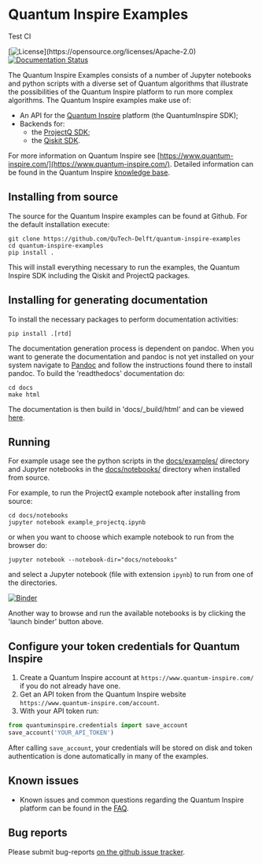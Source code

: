 # Quantum Inspire Examples

Test CI

[![License](https://img.shields.io/github/license/qutech-delft/quantum-inspire-examples.svg?)](https://opensource.org/licenses/Apache-2.0)
[![Documentation Status](https://readthedocs.org/projects/quantum-inspire-examples/badge/?version=latest)](https://quantum-inspire-examples.readthedocs.io/en/latest/?badge=latest)

The Quantum Inspire Examples consists of a number of Jupyter notebooks and python scripts with a diverse set of Quantum
algorithms that illustrate the possibilities of the Quantum Inspire platform to run more complex algorithms.
The Quantum Inspire examples make use of:

* An API for the [Quantum Inspire](https://www.quantum-inspire.com/) platform (the QuantumInspire SDK);
* Backends for:
  * the [ProjectQ SDK](https://github.com/ProjectQ-Framework/ProjectQ);
  * the [Qiskit SDK](https://qiskit.org/).

For more information on Quantum Inspire see
[https://www.quantum-inspire.com/](https://www.quantum-inspire.com/). Detailed information can be found in the Quantum
Inspire [knowledge base](https://www.quantum-inspire.com/kbase/advanced-guide/).

## Installing from source

The source for the Quantum Inspire examples can be found at Github. For the default installation execute:

```
git clone https://github.com/QuTech-Delft/quantum-inspire-examples
cd quantum-inspire-examples
pip install .
```

This will install everything necessary to run the examples, the Quantum Inspire SDK including the Qiskit and ProjectQ
packages.

## Installing for generating documentation

To install the necessary packages to perform documentation activities:

```
pip install .[rtd]
```

The documentation generation process is dependent on pandoc. When you want to generate the
documentation and pandoc is not yet installed on your system navigate
to [Pandoc](https://pandoc.org/installing.html) and follow the instructions found there to install pandoc.
To build the 'readthedocs' documentation do:

```
cd docs
make html
```

The documentation is then build in 'docs/_build/html' and can be viewed [here](docs/_build/html/index.html).

## Running

For example usage see the python scripts in the [docs/examples/](docs/examples/) directory
and Jupyter notebooks in the [docs/notebooks/](docs/notebooks/) directory when installed from source.

For example, to run the ProjectQ example notebook after installing from source:

```
cd docs/notebooks
jupyter notebook example_projectq.ipynb
```

or when you want to choose which example notebook to run from the browser do:

```
jupyter notebook --notebook-dir="docs/notebooks"
```

and select a Jupyter notebook (file with extension `ipynb`) to run from one of the directories.


[![Binder](https://mybinder.org/badge_logo.svg)](https://mybinder.org/v2/gh/QuTech-Delft/quantum-inspire-examples/dev?filepath=docs/notebooks)

Another way to browse and run the available notebooks is by clicking the 'launch binder' button above.

## Configure your token credentials for Quantum Inspire

1. Create a Quantum Inspire account at `https://www.quantum-inspire.com/` if you do not already have one.
2. Get an API token from the Quantum Inspire website `https://www.quantum-inspire.com/account`.
3. With your API token run:
```python
from quantuminspire.credentials import save_account
save_account('YOUR_API_TOKEN')
```
After calling `save_account`, your credentials will be stored on disk and token authentication is done automatically
in many of the examples.

## Known issues

* Known issues and common questions regarding the Quantum Inspire platform
  can be found in the [FAQ](https://www.quantum-inspire.com/faq/).

## Bug reports

Please submit bug-reports [on the github issue tracker](https://github.com/QuTech-Delft/quantum-inspire-examples/issues).
